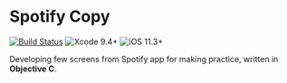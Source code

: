 # Spotify Copy

[![Build Status](https://travis-ci.org/gultekingokhan/SpotifyCopy.svg?branch=master)](https://travis-ci.org/gultekingokhan/SpotifyCopy) ![Xcode 9.4+](https://img.shields.io/badge/Xcode-9.4%2B-blue.svg) ![iOS 11.3+](https://img.shields.io/badge/iOS-11.3%2B-orange.svg)

Developing few screens from Spotify app for making practice, written in **Objective C**.

